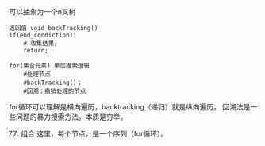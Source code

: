 可以抽象为一个n叉树
```
返回值 void backTracking() 
if(end_condiction):
    # 收集结果;
    return;
 
for(集合元素) 单层搜索逻辑
    #处理节点
    #backTracking()；
    #回溯；撤销处理的节点
```
for循环可以理解是横向遍历，backtracking（递归）就是纵向遍历。
回溯法是一些问题的暴力搜索方法。本质是穷举。




77. 组合   这里，每个节点，是一个序列（for循环）。
